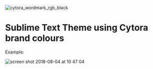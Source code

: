 ![cytora_wordmark_rgb_black](https://user-images.githubusercontent.com/42088664/43674959-792d5ebe-97d3-11e8-996a-a4da247356d9.png)

# Sublime Text Theme using Cytora brand colours

Example:

![screen shot 2018-08-04 at 10 47 04](https://user-images.githubusercontent.com/42088664/43674973-cf1d942e-97d3-11e8-825a-0fd8b2319e6e.png)

